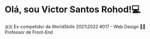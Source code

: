 ## <h1>Olá, sou Victor Santos Rohod!💻</h1>
🇧🇷 Ex-competidor da WorldSkills 2021\2022 #017 - Web Design
👨‍🏫 Professor de Front-End
